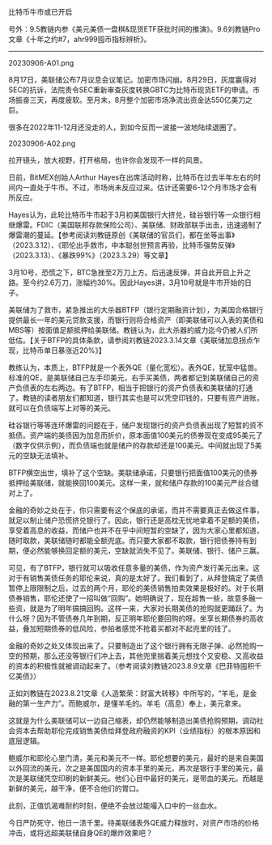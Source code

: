 
比特币牛市或已开启

号外：9.5教链内参《美元美债一盘棋&现货ETF获批时间的推演》。9.6刘教链Pro文章《十年之约#7，ahr999囤币指标辨析》。

---

20230906-A01.png

8月17日，美联储公布7月议息会议笔记。加密市场闪崩。8月29日，灰度赢得对SEC的抗诉，法院责令SEC重新审查灰度转换GBTC为比特币现货ETF的申请。市场振奋三天，再度疲软。至月末，8月整个加密市场净流出资金达550亿美刀之巨。

很多在2022年11-12月还没走的人，到如今反而一波接一波地陆续退圈了。

20230906-A02.png

拉开镜头，放大视野，打开格局，也许你会发现不一样的风景。

日前，BitMEX创始人Arthur Hayes在出席活动时称，比特币在过去半年左右的时间内一直处于牛市。不过，市场尚未反应过来。估计还需要6-12个月市场才会有所反应。

Hayes认为，此轮比特币牛市起于3月初美国银行大挤兑，硅谷银行等一众银行相继爆雷。FDIC（美国联邦存款保险公司）、美联储、财政部联手出击，迅速遏制了爆雷潮的蔓延。【参考阅读刘教链原创《美联储的官员们，都在坐等出事》（2023.3.12）、《耶伦出手救市，中本聪创世预言再验，比特币强势反弹》（2023.3.13）、《暴跌99%》（2023.3.29）等文章】

3月10号，恐慌之下，BTC急挫至2万刀上方。后迅速反弹，并自此开启上升之路。至今约2.6万刀，涨幅约30%。因此Hayes讲，3月10号就是牛市开始的日子。

美联储为了救市，紧急推出的大杀器BTFP（银行定期融资计划），为美国合格银行提供最长一年的美元贷款支援，而银行则将合格资产（即美联储可以入表的美债和MBS等）按面值足额抵押给美联储。教链认为，此大杀器的威力迄今仍被人们所低估。【关于BTFP的具体条款，请参阅刘教链2023.3.14文章《美联储加息拐点乍现，比特币单日暴涨近20%》】

教练认为，本质上，BTFP就是一个表外QE（量化宽松）。表外QE，犹笼中猛兽。标准的QE，是美联储自己左手印美元，右手买美债，两者都记到美联储自己的资产负债表的左右两边。有了BTFP，相当于把银行的资产负债表和美联储的打通了。教链的读者朋友们都知道，银行其实也是可以凭空印钱的，只要有资产进账，就可以在负债端写上对等的美元。

硅谷银行等等连环爆雷的问题在于，储户发现银行的资产负债表出现了短暂的资不抵债。资产端的美债因为加息而折价，原本面值100美元的债券现在变成95美元了（数字仅供示例），而负债端也就是储户的存款却还是100美元。中间就出现了5美元的空缺无法填补。

BTFP横空出世，填补了这个空缺。美联储承诺，只要银行把面值100美元的债券抵押给美联储，就能换回100美元。这样一来，就和储户存款的100美元严丝合缝对上了。

金融的奇妙之处在于，你只需要有这个保底的承诺，而并不需要真正去做这件事，就足以制止储户恐慌挤兑银行了。因此，银行还是高枕无忧地拿着不足额的美债，享受着高息的收益，而储户也并不在乎中间短暂的空缺了，因为大家心里都知道，随时取款，美联储随时都能全额兜底。而只要大家都不取款，银行把债券持有到期，便必然能够换回足额的美元，空缺就消失不见了。美联储、银行、储户三赢。

可见，有了BTFP，银行就可以吸收任意多量的美债，作为资产发行美元出来。这对于有销售美债任务的耶伦来说，真的是太好了。我们看到了，从拜登搞定了美债暂停上限限制之后，过去的两个月，耶伦的美债销售拍卖效果是极好的。对于长期债券销售，耶伦还使了一招叫做“回购”。她明确说了，现在超售一些，故意多融一些资，就是为了明年搞搞回购。这样一来，大家对长期美债的抢购就更踊跃了。为什么呀？因为不管债券几年到期，反正明年耶伦要回购的呀。坐享长期债券的高收益，叠加短期债券的低风险，参拍者感觉不抢着买都对不起兜里的钱了。

金融的奇妙之处又体现出来了。只要制造出了这个银行拥有无限子弹、必然抢购一空的预期，那么还没等银行们冲上去，其他兜里揣着美元想找个又安稳、又高收益的资本的积极性就被调动起来了。（参考阅读刘教链2023.8.9文章《巴菲特囤积千亿美债》）

正如刘教链在2023.8.21文章《人造繁荣：财富大转移》中所写的，“羊毛，是金融的第一生产力”。而鲍威尔，是懂羊毛的。羊毛（高息）奉上，美元拿来。

这就是为什么美联储可以一边自己缩表，却仍然能够制造出美债抢购预期，调动社会资本去帮助耶伦完成销售美债给拜登政府融资的KPI（业绩指标）的根本原因和底层逻辑。

鲍威尔和耶伦心里门清，美元和美元不一样。耶伦想要的美元，最好的是来自美国以外回流的美元，次之是美国国内的资本手里的美元，再次是银行手里的美元，最次是美联储凭空印刷的新鲜美元。他们心目中最好的美元，是带血的美元。而越是新鲜的美元，越干净，便不合他们的胃口。

此刻，正值饥渴难耐的时刻，便绝不会放过能嘬入口中的一丝血水。

今日严防死守，他日一溃千里。待美联储表外QE威力释放时，对资产市场的价格冲击，或将远超美联储自身QE的爆炸效果吧？
